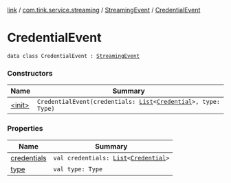 [link](../../../index.md) / [com.tink.service.streaming](../../index.md) / [StreamingEvent](../index.md) / [CredentialEvent](./index.md)

# CredentialEvent

`data class CredentialEvent : `[`StreamingEvent`](../index.md)

### Constructors

| Name | Summary |
|---|---|
| [&lt;init&gt;](-init-.md) | `CredentialEvent(credentials: `[`List`](https://kotlinlang.org/api/latest/jvm/stdlib/kotlin.collections/-list/index.html)`<`[`Credential`](../../../com.tink.model.credential/-credential/index.md)`>, type: Type)` |

### Properties

| Name | Summary |
|---|---|
| [credentials](credentials.md) | `val credentials: `[`List`](https://kotlinlang.org/api/latest/jvm/stdlib/kotlin.collections/-list/index.html)`<`[`Credential`](../../../com.tink.model.credential/-credential/index.md)`>` |
| [type](type.md) | `val type: Type` |
